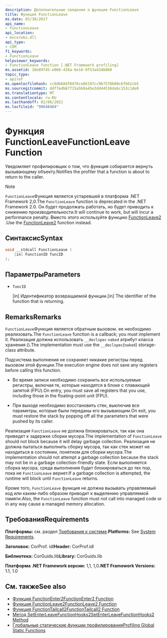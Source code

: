 ```yaml
---
description: Дополнительные сведения о функции FunctionLeave
title: Функция FunctionLeave
ms.date: 03/30/2017
api_name:
- FunctionLeave
api_location:
- mscorwks.dll
api_type:
- COM
f1_keywords:
- FunctionLeave
helpviewer_keywords:
- FunctionLeave function [.NET Framework profiling]
ms.assetid: 18e89f45-e068-426a-be16-9f53a4346860
topic_type:
- apiref
ms.openlocfilehash: cc0db68df8976ce86197cc9b7570b00c6f662cb5
ms.sourcegitcommit: ddf7edb67715a5b9a45e3dd44536dabc153c1de0
ms.translationtype: MT
ms.contentlocale: ru-RU
ms.lasthandoff: 02/06/2021
ms.locfileid: "99648484"
---
```

# <a name="functionleave-function"></a><span data-ttu-id="35e4a-103">Функция FunctionLeave</span><span class="sxs-lookup"><span data-stu-id="35e4a-103">FunctionLeave Function</span></span>

<span data-ttu-id="35e4a-104">Уведомляет профилировщик о том, что функция собирается вернуть вызывающему объекту.</span><span class="sxs-lookup"><span data-stu-id="35e4a-104">Notifies the profiler that a function is about to return to the caller.</span></span>  
  
> [!NOTE]
> <span data-ttu-id="35e4a-105">`FunctionLeave`Функция является устаревшей в платформа .NET Framework 2,0.</span><span class="sxs-lookup"><span data-stu-id="35e4a-105">The `FunctionLeave` function is deprecated in the .NET Framework 2.0.</span></span> <span data-ttu-id="35e4a-106">Он будет продолжать работать, но будет приводить к снижению производительности.</span><span class="sxs-lookup"><span data-stu-id="35e4a-106">It will continue to work, but will incur a performance penalty.</span></span> <span data-ttu-id="35e4a-107">Вместо этого используйте функцию [FunctionLeave2](functionleave2-function.md) .</span><span class="sxs-lookup"><span data-stu-id="35e4a-107">Use the [FunctionLeave2](functionleave2-function.md) function instead.</span></span>  
  
## <a name="syntax"></a><span data-ttu-id="35e4a-108">Синтаксис</span><span class="sxs-lookup"><span data-stu-id="35e4a-108">Syntax</span></span>  
  
```cpp  
void __stdcall FunctionLeave (  
    [in] FunctionID funcID  
);  
```  
  
## <a name="parameters"></a><span data-ttu-id="35e4a-109">Параметры</span><span class="sxs-lookup"><span data-stu-id="35e4a-109">Parameters</span></span>

- `funcID`

  <span data-ttu-id="35e4a-110">\[in] Идентификатор возвращаемой функции.</span><span class="sxs-lookup"><span data-stu-id="35e4a-110">\[in] The identifier of the function that is returning.</span></span>

## <a name="remarks"></a><span data-ttu-id="35e4a-111">Remarks</span><span class="sxs-lookup"><span data-stu-id="35e4a-111">Remarks</span></span>  

 <span data-ttu-id="35e4a-112">`FunctionLeave`Функция является обратным вызовом. ее необходимо реализовать.</span><span class="sxs-lookup"><span data-stu-id="35e4a-112">The `FunctionLeave` function is a callback; you must implement it.</span></span> <span data-ttu-id="35e4a-113">Реализация должна использовать `__declspec` `naked` атрибут класса хранения ().</span><span class="sxs-lookup"><span data-stu-id="35e4a-113">The implementation must use the `__declspec`(`naked`) storage-class attribute.</span></span>  
  
 <span data-ttu-id="35e4a-114">Подсистема выполнения не сохраняет никакие регистры перед вызовом этой функции.</span><span class="sxs-lookup"><span data-stu-id="35e4a-114">The execution engine does not save any registers before calling this function.</span></span>  
  
- <span data-ttu-id="35e4a-115">Во время записи необходимо сохранить все используемые регистры, включая те, которые находятся в блоке с плавающей запятой (FPU).</span><span class="sxs-lookup"><span data-stu-id="35e4a-115">On entry, you must save all registers that you use, including those in the floating-point unit (FPU).</span></span>  
  
- <span data-ttu-id="35e4a-116">При выходе необходимо восстановить стек, выключив все параметры, которые были переданы его вызывающим.</span><span class="sxs-lookup"><span data-stu-id="35e4a-116">On exit, you must restore the stack by popping off all the parameters that were pushed by its caller.</span></span>  
  
 <span data-ttu-id="35e4a-117">Реализация `FunctionLeave` не должна блокироваться, так как она приведет к задержке сборки мусора.</span><span class="sxs-lookup"><span data-stu-id="35e4a-117">The implementation of `FunctionLeave` should not block because it will delay garbage collection.</span></span> <span data-ttu-id="35e4a-118">Реализация не должна пытаться выполнить сборку мусора, так как стек может не находиться в состоянии, понятном для сборки мусора.</span><span class="sxs-lookup"><span data-stu-id="35e4a-118">The implementation should not attempt a garbage collection because the stack may not be in a garbage collection-friendly state.</span></span> <span data-ttu-id="35e4a-119">Если выполняется сборка мусора, среда выполнения будет блокироваться до тех пор, пока не `FunctionLeave` вернет.</span><span class="sxs-lookup"><span data-stu-id="35e4a-119">If a garbage collection is attempted, the runtime will block until `FunctionLeave` returns.</span></span>  
  
 <span data-ttu-id="35e4a-120">Кроме того, `FunctionLeave` функция не должна вызывать управляемый код или каким-либо образом приводит к выделению управляемой памяти.</span><span class="sxs-lookup"><span data-stu-id="35e4a-120">Also, the `FunctionLeave` function must not call into managed code or in any way cause a managed memory allocation.</span></span>  
  
## <a name="requirements"></a><span data-ttu-id="35e4a-121">Требования</span><span class="sxs-lookup"><span data-stu-id="35e4a-121">Requirements</span></span>  

 <span data-ttu-id="35e4a-122">**Платформы:** см. раздел [Требования к системе](../../get-started/system-requirements.md).</span><span class="sxs-lookup"><span data-stu-id="35e4a-122">**Platforms:** See [System Requirements](../../get-started/system-requirements.md).</span></span>  
  
 <span data-ttu-id="35e4a-123">**Заголовок:** CorProf. idl</span><span class="sxs-lookup"><span data-stu-id="35e4a-123">**Header:** CorProf.idl</span></span>  
  
 <span data-ttu-id="35e4a-124">**Библиотека:** CorGuids.lib</span><span class="sxs-lookup"><span data-stu-id="35e4a-124">**Library:** CorGuids.lib</span></span>  
  
 <span data-ttu-id="35e4a-125">**Платформа .NET Framework версии:** 1,1, 1,0</span><span class="sxs-lookup"><span data-stu-id="35e4a-125">**.NET Framework Versions:** 1.1, 1.0</span></span>  
  
## <a name="see-also"></a><span data-ttu-id="35e4a-126">См. также</span><span class="sxs-lookup"><span data-stu-id="35e4a-126">See also</span></span>

- [<span data-ttu-id="35e4a-127">Функция FunctionEnter2</span><span class="sxs-lookup"><span data-stu-id="35e4a-127">FunctionEnter2 Function</span></span>](functionenter2-function.md)
- [<span data-ttu-id="35e4a-128">Функция FunctionLeave2</span><span class="sxs-lookup"><span data-stu-id="35e4a-128">FunctionLeave2 Function</span></span>](functionleave2-function.md)
- [<span data-ttu-id="35e4a-129">Функция FunctionTailcall2</span><span class="sxs-lookup"><span data-stu-id="35e4a-129">FunctionTailcall2 Function</span></span>](functiontailcall2-function.md)
- [<span data-ttu-id="35e4a-130">Метод SetEnterLeaveFunctionHooks2</span><span class="sxs-lookup"><span data-stu-id="35e4a-130">SetEnterLeaveFunctionHooks2 Method</span></span>](icorprofilerinfo2-setenterleavefunctionhooks2-method.md)
- [<span data-ttu-id="35e4a-131">Глобальные статические функции профилирования</span><span class="sxs-lookup"><span data-stu-id="35e4a-131">Profiling Global Static Functions</span></span>](profiling-global-static-functions.md)
